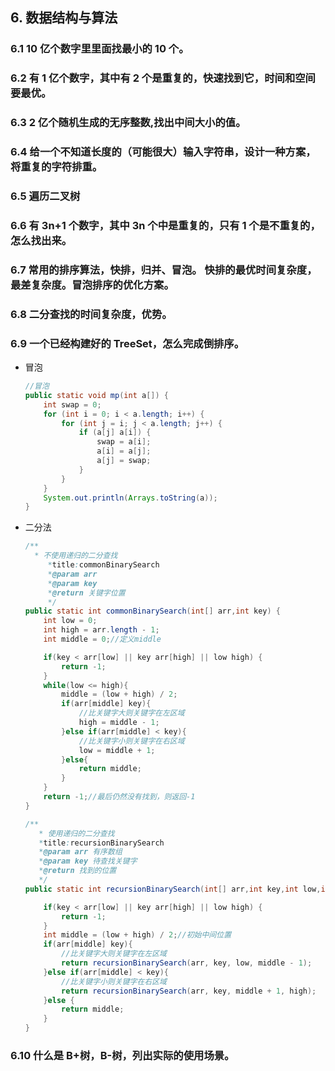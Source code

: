 ## 6. 数据结构与算法

### 6.1 10 亿个数字里里面找最小的 10 个。



### 6.2 有 1 亿个数字，其中有 2 个是重复的，快速找到它，时间和空间要最优。



### 6.3 2 亿个随机生成的无序整数,找出中间大小的值。



### 6.4 给一个不知道长度的（可能很大）输入字符串，设计一种方案，将重复的字符排重。



### 6.5 遍历二叉树



### 6.6 有 3n+1 个数字，其中 3n 个中是重复的，只有 1 个是不重复的，怎么找出来。



### 6.7 常用的排序算法，快排，归并、冒泡。 快排的最优时间复杂度，最差复杂度。冒泡排序的优化方案。



### 6.8 二分查找的时间复杂度，优势。



### 6.9 一个已经构建好的 TreeSet，怎么完成倒排序。

* 冒泡

  ```java
  //冒泡
  public static void mp(int a[]) {
      int swap = 0;
      for (int i = 0; i < a.length; i++) {
          for (int j = i; j < a.length; j++) {
              if (a[j] a[i]) {
                  swap = a[i];
                  a[i] = a[j];
                  a[j] = swap;
              }
          }
      }
      System.out.println(Arrays.toString(a));
  }
  ```

* 二分法

  ```java
  /**
  	* 不使用递归的二分查找
       *title:commonBinarySearch
       *@param arr
       *@param key
       *@return 关键字位置
       */
  public static int commonBinarySearch(int[] arr,int key) {
      int low = 0;
      int high = arr.length - 1;
      int middle = 0;//定义middle
  
      if(key < arr[low] || key arr[high] || low high) {
          return -1;
      }
      while(low <= high){
          middle = (low + high) / 2;
          if(arr[middle] key){
              //比关键字大则关键字在左区域
              high = middle - 1;
          }else if(arr[middle] < key){
              //比关键字小则关键字在右区域
              low = middle + 1;
          }else{
              return middle;
          }
      }
      return -1;//最后仍然没有找到，则返回-1
  }
  
  /**
  	 * 使用递归的二分查找
  	 *title:recursionBinarySearch
  	 *@param arr 有序数组
  	 *@param key 待查找关键字
  	 *@return 找到的位置
  	 */
  public static int recursionBinarySearch(int[] arr,int key,int low,int high) {
  
      if(key < arr[low] || key arr[high] || low high) {
          return -1;				
      }
      int middle = (low + high) / 2;//初始中间位置
      if(arr[middle] key){
          //比关键字大则关键字在左区域
          return recursionBinarySearch(arr, key, low, middle - 1);
      }else if(arr[middle] < key){
          //比关键字小则关键字在右区域
          return recursionBinarySearch(arr, key, middle + 1, high);
      }else {
          return middle;
      }	
  }
  ```

### 6.10 什么是 B+树，B-树，列出实际的使用场景。



